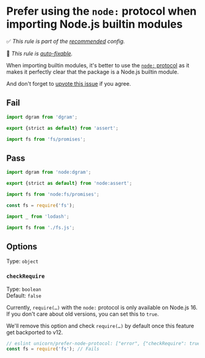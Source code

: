 # Prefer using the `node:` protocol when importing Node.js builtin modules

<!-- Do not manually modify RULE_NOTICE part -->
<!-- RULE_NOTICE -->
✅ *This rule is part of the [recommended](https://github.com/sindresorhus/eslint-plugin-unicorn#recommended-config) config.*

🔧 *This rule is [auto-fixable](https://eslint.org/docs/user-guide/command-line-interface#fixing-problems).*
<!-- /RULE_NOTICE -->

When importing builtin modules, it's better to use the [`node:` protocol](https://nodejs.org/api/esm.html#esm_node_imports) as it makes it perfectly clear that the package is a Node.js builtin module.

And don't forget to [upvote this issue](https://github.com/nodejs/node/issues/38343) if you agree.

## Fail

```js
import dgram from 'dgram';
```

```js
export {strict as default} from 'assert';
```

```js
import fs from 'fs/promises';
```

## Pass

```js
import dgram from 'node:dgram';
```

```js
export {strict as default} from 'node:assert';
```

```js
import fs from 'node:fs/promises';
```

```js
const fs = require('fs');
```

```js
import _ from 'lodash';
```

```js
import fs from './fs.js';
```

## Options

Type: `object`

### `checkRequire`

Type: `boolean`\
Default: `false`

Currently, `require(…)` with the `node:` protocol is only available on Node.js 16. If you don't care about old versions, you can set this to `true`.

We'll remove this option and check `require(…)` by default once this feature get backported to v12.

```js
// eslint unicorn/prefer-node-protocol: ["error", {"checkRequire": true}]
const fs = require('fs'); // Fails
```

